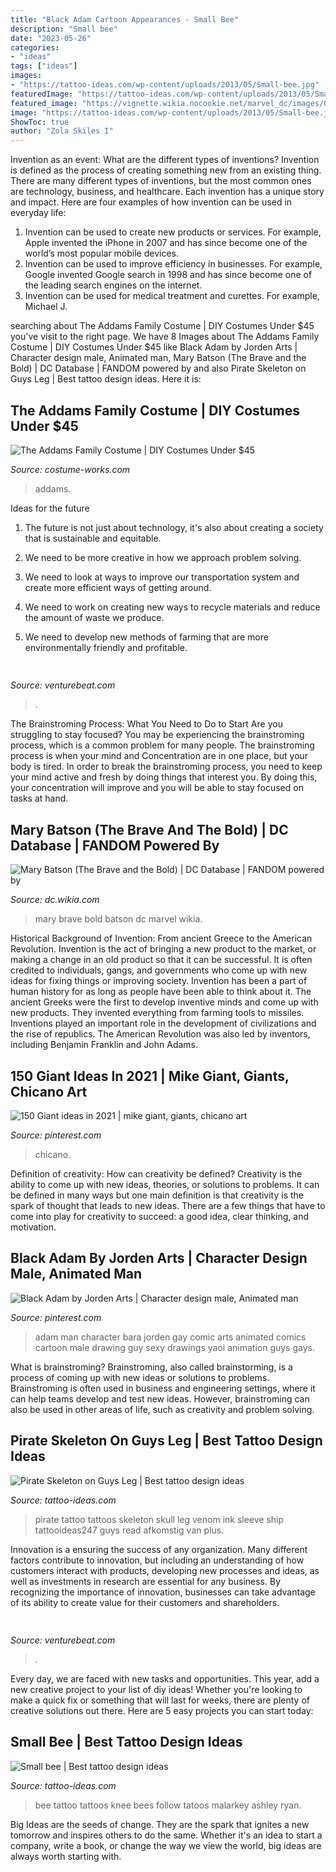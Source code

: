 ```yaml
---
title: "Black Adam Cartoon Appearances - Small Bee"
description: "Small bee"
date: "2023-05-26"
categories:
- "ideas"
tags: ["ideas"]
images:
- "https://tattoo-ideas.com/wp-content/uploads/2013/05/Small-bee.jpg"
featuredImage: "https://tattoo-ideas.com/wp-content/uploads/2013/05/Small-bee.jpg"
featured_image: "https://vignette.wikia.nocookie.net/marvel_dc/images/0/08/Mary_Marvel_BTBATB_002.png/revision/latest/scale-to-width-down/350?cb=20110121151941"
image: "https://tattoo-ideas.com/wp-content/uploads/2013/05/Small-bee.jpg"
ShowToc: true
author: "Zola Skiles I"
---
```



Invention as an event: What are the different types of inventions?
Invention is defined as the process of creating something new from an existing thing. There are many different types of inventions, but the most common ones are technology, business, and healthcare. Each invention has a unique story and impact. Here are four examples of how invention can be used in everyday life: 
1. Invention can be used to create new products or services. For example, Apple invented the iPhone in 2007 and has since become one of the world’s most popular mobile devices. 
2. Invention can be used to improve efficiency in businesses. For example, Google invented Google search in 1998 and has since become one of the leading search engines on the internet. 
3. Invention can be used for medical treatment and curettes. For example, Michael J.

	

		
searching about The Addams Family Costume | DIY Costumes Under $45 you've visit to the right page. We have 8 Images about The Addams Family Costume | DIY Costumes Under $45 like Black Adam by Jorden Arts | Character design male, Animated man, Mary Batson (The Brave and the Bold) | DC Database | FANDOM powered by and also Pirate Skeleton on Guys Leg | Best tattoo design ideas. Here it is:
		
    
## The Addams Family Costume | DIY Costumes Under $45

<img loading=lazy src="https://photos.costume-works.com/full/the_addams_family94.jpg" onerror="this.onerror=null;this.src='https://tse4.mm.bing.net/th?id=OIP.ysVPK3CyHadgbgt-QyyIZQHaJ3&amp;pid=15.1';" alt="The Addams Family Costume | DIY Costumes Under $45">

_Source: costume-works.com_

>addams. 

	

Ideas for the future
1. The future is not just about technology, it's also about creating a society that is sustainable and equitable.
2. We need to be more creative in how we approach problem solving.

3. We need to look at ways to improve our transportation system and create more efficient ways of getting around.

4. We need to work on creating new ways to recycle materials and reduce the amount of waste we produce.

5. We need to develop new methods of farming that are more environmentally friendly and profitable.

    
## 

<img loading=lazy src="https://venturebeat.com/wp-content/uploads/2019/11/see.jpg" onerror="this.onerror=null;this.src='https://tse1.mm.bing.net/th?id=OIP.AhqEY8zgHdeqpYL7IYPd1wHaEi&amp;pid=15.1';" alt="">

_Source: venturebeat.com_

>. 

	

The Brainstroming Process: What You Need to Do to Start
Are you struggling to stay focused? You may be experiencing the brainstroming process, which is a common problem for many people. The brainstroming process is when your mind and Concentration are in one place, but your body is tired. In order to break the brainstroming process, you need to keep your mind active and fresh by doing things that interest you. By doing this, your concentration will improve and you will be able to stay focused on tasks at hand.

    
## Mary Batson (The Brave And The Bold) | DC Database | FANDOM Powered By

<img loading=lazy src="https://vignette.wikia.nocookie.net/marvel_dc/images/0/08/Mary_Marvel_BTBATB_002.png/revision/latest/scale-to-width-down/350?cb=20110121151941" onerror="this.onerror=null;this.src='https://tse1.mm.bing.net/th?id=OIP.YPaqyPVSCOgctdQFIe_GsgAAAA&amp;pid=15.1';" alt="Mary Batson (The Brave and the Bold) | DC Database | FANDOM powered by">

_Source: dc.wikia.com_

>mary brave bold batson dc marvel wikia. 

	

Historical Background of Invention: From ancient Greece to the American Revolution.
Invention is the act of bringing a new product to the market, or making a change in an old product so that it can be successful. It is often credited to individuals, gangs, and governments who come up with new ideas for fixing things or improving society. Invention has been a part of human history for as long as people have been able to think about it. The ancient Greeks were the first to develop inventive minds and come up with new products. They invented everything from farming tools to missiles. Inventions played an important role in the development of civilizations and the rise of republics. The American Revolution was also led by inventors, including Benjamin Franklin and John Adams.

    
## 150 Giant Ideas In 2021 | Mike Giant, Giants, Chicano Art

<img loading=lazy src="https://i.pinimg.com/474x/c7/94/24/c7942424b04f3c3ec3f1711285500cf3--mike-giant-mike-dantoni.jpg" onerror="this.onerror=null;this.src='https://tse2.mm.bing.net/th?id=OIP.wkpCpG3IZSwx7LE1S8YEHQAAAA&amp;pid=15.1';" alt="150 Giant ideas in 2021 | mike giant, giants, chicano art">

_Source: pinterest.com_

>chicano. 

	

Definition of creativity: How can creativity be defined?
Creativity is the ability to come up with new ideas, theories, or solutions to problems. It can be defined in many ways but one main definition is that creativity is the spark of thought that leads to new ideas. There are a few things that have to come into play for creativity to succeed: a good idea, clear thinking, and motivation.

    
## Black Adam By Jorden Arts | Character Design Male, Animated Man

<img loading=lazy src="https://i.pinimg.com/originals/db/1f/4e/db1f4e9a92f62be951af703953b705cb.jpg" onerror="this.onerror=null;this.src='https://tse3.mm.bing.net/th?id=OIP.XIVZ-RwB_HIS2J60f60zpAHaKe&amp;pid=15.1';" alt="Black Adam by Jorden Arts | Character design male, Animated man">

_Source: pinterest.com_

>adam man character bara jorden gay comic arts animated comics cartoon male drawing guy sexy drawings yaoi animation guys gays. 

	

What is brainstroming?
Brainstroming, also called brainstorming, is a process of coming up with new ideas or solutions to problems. Brainstroming is often used in business and engineering settings, where it can help teams develop and test new ideas. However, brainstroming can also be used in other areas of life, such as creativity and problem solving.

    
## Pirate Skeleton On Guys Leg | Best Tattoo Design Ideas

<img loading=lazy src="https://tattoo-ideas.com/wp-content/uploads/2015/10/skeleton-pirate.jpg" onerror="this.onerror=null;this.src='https://tse3.mm.bing.net/th?id=OIP.QGVrVMtWmpeeAcmMigG1GAHaHa&amp;pid=15.1';" alt="Pirate Skeleton on Guys Leg | Best tattoo design ideas">

_Source: tattoo-ideas.com_

>pirate tattoo tattoos skeleton skull leg venom ink sleeve ship tattooideas247 guys read afkomstig van plus. 

	

Innovation is a ensuring the success of any organization. Many different factors contribute to innovation, but including an understanding of how customers interact with products, developing new processes and ideas, as well as investments in research are essential for any business. By recognizing the importance of innovation, businesses can take advantage of its ability to create value for their customers and shareholders.

    
## 

<img loading=lazy src="https://venturebeat.com/wp-content/uploads/2018/09/IMG_20180903_102707-1.jpg?w=757" onerror="this.onerror=null;this.src='https://tse3.mm.bing.net/th?id=OIP.Dnhhdm2edEw4m6F1HTB_ZgHaF3&amp;pid=15.1';" alt="">

_Source: venturebeat.com_

>. 

	

Every day, we are faced with new tasks and opportunities. This year, add a new creative project to your list of diy ideas! Whether you're looking to make a quick fix or something that will last for weeks, there are plenty of creative solutions out there. Here are 5 easy projects you can start today: 

    
## Small Bee | Best Tattoo Design Ideas

<img loading=lazy src="https://tattoo-ideas.com/wp-content/uploads/2013/05/Small-bee.jpg" onerror="this.onerror=null;this.src='https://tse3.mm.bing.net/th?id=OIP.wVlIlx9aSS-A84Opq3Q6ZgHaHa&amp;pid=15.1';" alt="Small bee | Best tattoo design ideas">

_Source: tattoo-ideas.com_

>bee tattoo tattoos knee bees follow tatoos malarkey ashley ryan. 

	

Big Ideas are the seeds of change. They are the spark that ignites a new tomorrow and inspires others to do the same. Whether it's an idea to start a company, write a book, or change the way we view the world, big ideas are always worth starting with.


